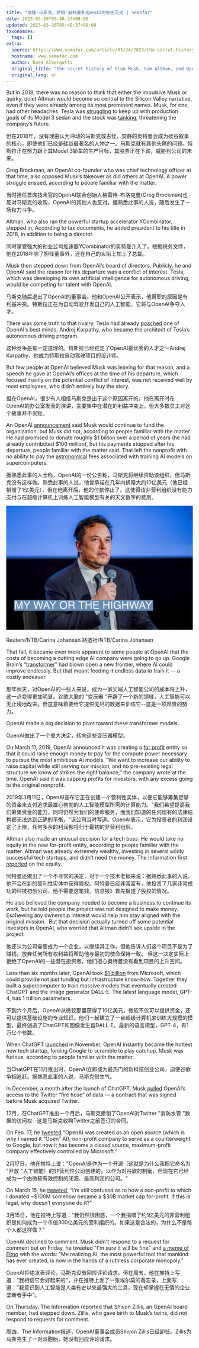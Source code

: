 ```yaml
---
title: "埃隆-马斯克、萨姆-奥特曼和OpenAI的秘密历史 | Semafor"
date: 2023-03-26T05:48:37+08:00
updated: 2023-03-26T05:48:37+08:00
taxonomies:
  tags: []
extra:
  source: https://www.semafor.com/article/03/24/2023/the-secret-history-of-elon-musk-sam-altman-and-openai
  hostname: www.semafor.com
  author: Reed Albergotti
  original_title: "The secret history of Elon Musk, Sam Altman, and OpenAI | Semafor"
  original_lang: en
---
```


But in 2018, there was no reason to think that either the impulsive Musk or quirky, quiet Altman would become so central to the Silicon Valley narrative, even if they were already among its most prominent names. Musk, for one, had other headaches. Tesla was [struggling](https://www.businessinsider.com/why-tesla-is-struggling-to-make-model-3-2017-10) to keep up with production goals of its Model 3 sedan and the stock was [tanking](https://www.cnbc.com/2017/11/01/tesla-q3-2017-earnings.html), threatening the company’s future.  

但在2018年，没有理由认为冲动的马斯克或古怪、安静的奥特曼会成为硅谷叙事的核心，即使他们已经是硅谷最著名的人物之一。马斯克就有其他头痛的问题。特斯拉正在努力跟上其Model 3轿车的生产目标，其股票正在下跌，威胁到公司的未来。

Greg Brockman, an OpenAI co-founder who was chief technology officer at that time, also opposed Musk’s takeover as did others at OpenAI. A power struggle ensued, according to people familiar with the matter.  

当时担任首席技术官的OpenAI联合创始人格雷格-布洛克曼(Greg Brockman)也反对马斯克的收购，OpenAI的其他人也反对。据熟悉此事的人说，随后发生了一场权力斗争。

Altman, who also ran the powerful startup accelerator YCombinator, stepped in. According to tax documents, he added president to his title in 2018, in addition to being a director.  

同时掌管强大的创业公司加速器YCombinator的奥特曼介入了。根据税务文件，他在2018年除了担任董事外，还在自己的头衔上加上了总裁。

Musk then stepped down from OpenAI’s board of directors. Publicly, he and OpenAI said the reason for his departure was a conflict of interest. Tesla, which was developing its own artificial intelligence for autonomous driving, would be competing for talent with OpenAI.  

马斯克随后退出了OpenAI的董事会。他和OpenAI公开表示，他离职的原因是有利益冲突。特斯拉正在为自动驾驶开发自己的人工智能，它将与OpenAI争夺人才。

There was some truth to that rivalry. Tesla had already [poached](https://techcrunch.com/2017/06/20/tesla-hires-deep-learning-expert-andrej-karpathy-to-lead-autopilot-vision/) one of OpenAI’s best minds, Andrej Karpathy, who became the architect of Tesla’s autonomous driving program.  

这种竞争是有一定道理的。特斯拉已经挖走了OpenAI最优秀的人才之一Andrej Karpathy，他成为特斯拉自动驾驶项目的设计师。

But few people at OpenAI believed Musk was leaving for that reason, and a speech he gave at OpenAI’s offices at the time of his departure, which focused mainly on the potential conflict of interest, was not received well by most employees, who didn’t entirely buy the story.  

但在OpenAI，很少有人相信马斯克是出于这个原因离开的，他在离开时在OpenAI的办公室发表的演讲，主要集中在潜在的利益冲突上，但大多数员工对这个故事并不买账。

An OpenAI [announcement](https://openai.com/blog/openai-supporters) said Musk would continue to fund the organization, but Musk did not, according to people familiar with the matter. He had promised to donate roughly $1 billion over a period of years (he had already contributed $100 million), but his payments stopped after his departure, people familiar with the matter said. That left the nonprofit with no ability to pay the [astronomical](https://openai.com/research/ai-and-compute) fees associated with training AI models on supercomputers.  

据熟悉此事的人士称，OpenAI的一份公告称，马斯克将继续资助该组织，但马斯克没有这样做。熟悉此事的人说，他曾承诺在几年内捐赠大约10亿美元（他已经捐赠了1亿美元），但在他离开后，他的付款停止了。这使得该非营利组织没有能力支付与在超级计算机上训练人工智能模型有关的天文数字的费用。

![Elon Musk](1f4547e06535b8da8d21e99c3e0e57773ac29ec9-1279x850.png)

Reuters/NTB/Carina Johansen 路透社/NTB/Carina Johansen

That fall, it became even more apparent to some people at OpenAI that the costs of becoming a cutting edge AI company were going to go up. Google Brain’s “[transformer](https://www.youtube.com/watch?v=9P_VAMyb-7k)” had blown open a new frontier, where AI could improve endlessly. But that meant feeding it endless data to train it — a costly endeavor.  

那年秋天，对OpenAI的一些人来说，成为一家尖端人工智能公司的成本将上升，这一点变得更加明显。谷歌大脑的 "变压器 "开辟了一个新的领域，人工智能可以无止境地改进。但这意味着要给它提供无尽的数据来训练它--这是一项昂贵的努力。

OpenAI made a big decision to pivot toward these transformer models.  

OpenAI做出了一个重大决定，转向这些变压器模型。

On March 11, 2019, OpenAI announced it was creating a [for profit](https://futurism.com/ai-elon-musk-openai-profit) entity so that it could raise enough money to pay for the compute power necessary to pursue the most ambitious AI models. “We want to increase our ability to raise capital while still serving our mission, and no pre-existing legal structure we know of strikes the right balance,” the company wrote at the time. OpenAI said it was capping profits for investors, with any excess going to the original nonprofit.  

2019年3月11日，OpenAI宣布它正在创建一个营利性实体，以便它能够筹集足够的资金来支付追求最雄心勃勃的人工智能模型所需的计算能力。"我们希望提高我们筹集资金的能力，同时仍然为我们的使命服务，而我们知道的任何现有的法律结构都无法达到正确的平衡，"该公司当时写道。OpenAI表示，它为投资者的利润设定了上限，任何多余的利润都将归于最初的非营利组织。

Altman also made an unusual decision for a tech boss: He would take no equity in the new for-profit entity, according to people familiar with the matter. Altman was already extremely wealthy, investing in several wildly successful tech startups, and didn’t need the money. The Information first [reported](https://www.theinformation.com/articles/microsoft-openai-inside-techs-hottest-romance?utm_source=ti_app&rc=nocdws) on the equity.  

阿特曼还做出了一个不寻常的决定，对于一个技术老板来说：据熟悉此事的人说，他不会在新的营利性实体中获得股权。阿特曼已经非常富有，他投资了几家非常成功的科技初创公司，他不需要这笔钱。信息报》首先报道了股权的情况。

He also believed the company needed to become a business to continue its work, but he told people the project was not designed to make money. Eschewing any ownership interest would help him stay aligned with the original mission.  But that decision actually turned off some potential investors in OpenAI, who worried that Altman didn’t see upside in the project.  

他还认为公司需要成为一个企业，以继续其工作，但他告诉人们这个项目不是为了赚钱。放弃任何所有权利益将帮助他与最初的使命保持一致。 但这一决定实际上拒绝了OpenAI的一些潜在投资者，他们担心奥特曼没有看到项目的上升空间。

Less than six months later, OpenAI took [$1 billion](https://techcrunch.com/2019/07/22/microsoft-invests-1-billion-in-openai-in-new-multiyear-partnership/) from Microsoft, which could provide not just funding but infrastructure know-how. Together they built a supercomputer to train massive models that eventually created ChatGPT and the image generator DALL-E. The latest language model, GPT-4, has 1 trillion parameters.  

不到六个月后，OpenAI从微软那里获得了10亿美元，微软不仅可以提供资金，还可以提供基础设施的专业知识。他们一起建立了一台超级计算机来训练大规模的模型，最终创造了ChatGPT和图像发生器DALL-E。最新的语言模型，GPT-4，有1万亿个参数。

When ChatGPT [launched](https://www.theguardian.com/technology/2022/dec/05/what-is-ai-chatbot-phenomenon-chatgpt-and-could-it-replace-humans) in November, OpenAI instantly became the hottest new tech startup, forcing Google to scramble to play catchup. Musk was furious, according to people familiar with the matter.  

当ChatGPT在11月推出时，OpenAI立即成为最热门的新科技创业公司，迫使谷歌争相追赶。据熟悉此事的人说，马斯克很生气。

In December, a month after the launch of ChatGPT, Musk [pulled](https://twitter.com/elonmusk/status/1599291104687374338?s=20) OpenAI’s access to the Twitter “fire hose” of data — a contract that was signed before Musk acquired Twitter.  

12月，在ChatGPT推出一个月后，马斯克撤销了OpenAI对Twitter "消防水管 "数据的访问权--这是马斯克收购Twitter之前签订的合同。

On Feb. 17, he [tweeted](https://twitter.com/elonmusk/status/1626516035863212034?s=20) “OpenAI was created as an open source (which is why I named it “Open” AI), non-profit company to serve as a counterweight to Google, but now it has become a closed source, maximum-profit company effectively controlled by Microsoft.”  

2月17日，他在推特上说："OpenAI是作为一个开源（这就是为什么我把它命名为 "开放 "人工智能）的非营利性公司创建的，以作为对谷歌的制衡，但现在它已经成为一个由微软有效控制的闭源、最高利润的公司。"

On March 15, he [tweeted](https://twitter.com/elonmusk/status/1636047019893481474?s=20), “I’m still confused as to how a non-profit to which I donated ~$100M somehow became a $30B market cap for-profit. If this is legal, why doesn’t everyone do it?”  

3月15日，他在推特上写道："我仍然很困惑，一个我捐赠了约1亿美元的非营利组织是如何成为一个市值300亿美元的营利组织的。如果这是合法的，为什么不是每个人都这样做？"

OpenAI declined to comment. Musk didn't respond to a request for comment but on Friday, he tweeted "I'm sure it will be fine" and [a meme of Elmo](https://twitter.com/elonmusk/status/1639200036578885632?s=20) with the words: "Me realizing AI, the most powerful tool that mankind has ever created, is now in the hands of a ruthless corporate monopoly."  

OpenAI拒绝发表评论。马斯克没有回应评论请求，但在周五，他在推特上写道："我相信它会好起来的"，并在推特上发了一张埃尔莫的备忘录，上面写道："我意识到人工智能是人类有史以来最强大的工具，现在却掌握在无情的企业垄断者手中"。

On Thursday, The Information reported that Shivon Zillis, an OpenAI board member, had stepped down. Zillis, who gave birth to Musk’s twins, did not respond to requests for comment.  

周四，The Information报道，OpenAI董事会成员Shivon Zillis已经卸任。Zillis为马斯克生了一对双胞胎，她没有回应评论请求。
